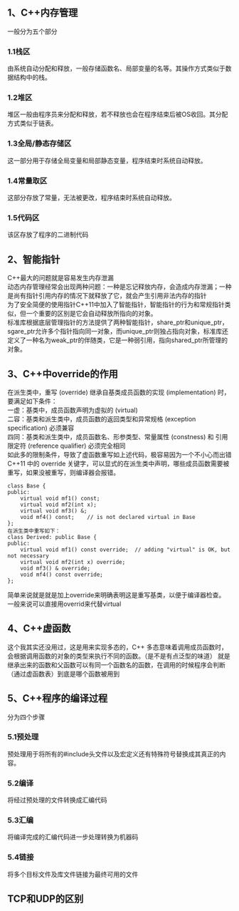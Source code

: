 ## 1、C++内存管理
一般分为五个部分  
### 1.1栈区
由系统自动分配和释放，一般存储函数名、局部变量的名等。其操作方式类似于数据结构中的栈。
### 1.2堆区
堆区一般由程序员来分配和释放，若不释放也会在程序结束后被OS收回。其分配方式类似于链表。
### 1.3全局/静态存储区
这一部分用于存储全局变量和局部静态变量，程序结束时系统自动释放。
### 1.4常量取区
这部分存放了常量，无法被更改，程序结束时系统自动释放。
### 1.5代码区
该区存放了程序的二进制代码

## 2、智能指针
C++最大的问题就是容易发生内存泄漏  
动态内存管理经常会出现两种问题：一种是忘记释放内存，会造成内存泄漏；一种是尚有指针引用内存的情况下就释放了它，就会产生引用非法内存的指针  
为了安全简便的使用指针C++11中加入了智能指针，智能指针的行为和常规指针类似，但一个重要的区别是它会自动释放所指向的对象。  
标准库根据底层管理指针的方法提供了两种智能指针，share_ptr和unique_ptr，sgare_ptr允许多个指针指向同一对象，而unique_ptr则独占指向对象，标准库还定义了一种名为weak_ptr的伴随类，它是一种弱引用，指向shared_ptr所管理的对象。  

## 3、C++中override的作用
在派生类中，重写 (override) 继承自基类成员函数的实现 (implementation) 时，要满足如下条件：  
一虚：基类中，成员函数声明为虚拟的 (virtual)  
二容：基类和派生类中，成员函数的返回类型和异常规格 (exception specification) 必须兼容  
四同：基类和派生类中，成员函数名、形参类型、常量属性 (constness) 和 引用限定符 (reference qualifier) 必须完全相同  
如此多的限制条件，导致了虚函数重写如上述代码，极容易因为一个不小心而出错  
C++11 中的 override 关键字，可以显式的在派生类中声明，哪些成员函数需要被重写，如果没被重写，则编译器会报错。  

    class Base {
    public:
        virtual void mf1() const;
        virtual void mf2(int x);
        virtual void mf3() &;
        void mf4() const;    // is not declared virtual in Base
    };
    在派生类中重写如下：
    class Derived: public Base {
    public:
        virtual void mf1() const override;  // adding "virtual" is OK, but not necessary
        virtual void mf2(int x) override;
        void mf3() & override;
        void mf4() const override; 
    }; 
    
简单来说就是就是加上override来明确表明这是重写基类，以便于编译器检查。  
一般来说可以直接用overrid来代替virtual  

## 4、C++虚函数
这个我其实还没用过，这是用来实现多态的，C++ 多态意味着调用成员函数时，会根据调用函数的对象的类型来执行不同的函数。（是不是有点泛型的味道）
就是继承出来的函数和父函数可以有同一个函数名的函数，在调用的时候程序会判断（通过虚函数表）到底是哪个函数被用到

## 5、C++程序的编译过程
分为四个步骤
### 5.1预处理
预处理用于将所有的#include头文件以及宏定义还有特殊符号替换成其真正的内容。
### 5.2编译
将经过预处理的文件转换成汇编代码
### 5.3汇编
将编译完成的汇编代码进一步处理转换为机器码
### 5.4链接
将多个目标文件及库文件链接为最终可用的文件

## TCP和UDP的区别







